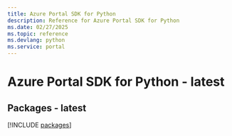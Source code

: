 ```yaml
---
title: Azure Portal SDK for Python
description: Reference for Azure Portal SDK for Python
ms.date: 02/27/2025
ms.topic: reference
ms.devlang: python
ms.service: portal
---
```

# Azure Portal SDK for Python - latest
## Packages - latest
[!INCLUDE [packages](portal-index.md)]
